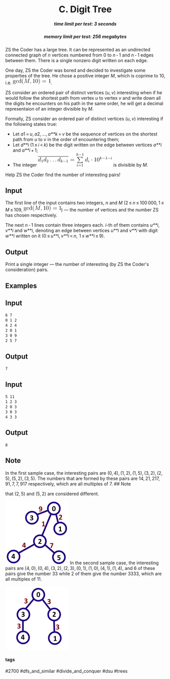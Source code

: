 <h1 style='text-align: center;'> C. Digit Tree</h1>

<h5 style='text-align: center;'>time limit per test: 3 seconds</h5>
<h5 style='text-align: center;'>memory limit per test: 256 megabytes</h5>

ZS the Coder has a large tree. It can be represented as an undirected connected graph of *n* vertices numbered from 0 to *n* - 1 and *n* - 1 edges between them. There is a single nonzero digit written on each edge.

One day, ZS the Coder was bored and decided to investigate some properties of the tree. He chose a positive integer *M*, which is coprime to 10, i.e. ![](images/fa46c78ff9ecabee5b4e74c357a3aee84f6f4f54.png).

ZS consider an ordered pair of distinct vertices (*u*, *v*) interesting when if he would follow the shortest path from vertex *u* to vertex *v* and write down all the digits he encounters on his path in the same order, he will get a decimal representaion of an integer divisible by *M*.

Formally, ZS consider an ordered pair of distinct vertices (*u*, *v*) interesting if the following states true:

* Let *a*1 = *u*, *a*2, ..., *a**k* = *v* be the sequence of vertices on the shortest path from *u* to *v* in the order of encountering them;
* Let *d**i* (1 ≤ *i* < *k*) be the digit written on the edge between vertices *a**i* and *a**i* + 1;
* The integer ![](images/190a896ddf6cde6da388fdc81f0ddc179ba13787.png) is divisible by *M*.

Help ZS the Coder find the number of interesting pairs!

## Input

The first line of the input contains two integers, *n* and *M* (2 ≤ *n* ≤ 100 000, 1 ≤ *M* ≤ 109, ![](images/04163f181aee6ea0709922af5a3f8cc700b28f61.png)) — the number of vertices and the number ZS has chosen respectively.

The next *n* - 1 lines contain three integers each. *i*-th of them contains *u**i*, *v**i* and *w**i*, denoting an edge between vertices *u**i* and *v**i* with digit *w**i* written on it (0 ≤ *u**i*, *v**i* < *n*,  1 ≤ *w**i* ≤ 9).

## Output

Print a single integer — the number of interesting (by ZS the Coder's consideration) pairs.

## Examples

## Input


```
6 7  
0 1 2  
4 2 4  
2 0 1  
3 0 9  
2 5 7  

```
## Output


```
7  

```
## Input


```
5 11  
1 2 3  
2 0 3  
3 0 3  
4 3 3  

```
## Output


```
8  

```
## Note

In the first sample case, the interesting pairs are (0, 4), (1, 2), (1, 5), (3, 2), (2, 5), (5, 2), (3, 5). The numbers that are formed by these pairs are 14, 21, 217, 91, 7, 7, 917 respectively, which are all multiples of 7. ## Note

 that (2, 5) and (5, 2) are considered different. 

 ![](images/bc176c32d481cab5ee990dbd3a680ba9a0b96e6d.png) In the second sample case, the interesting pairs are (4, 0), (0, 4), (3, 2), (2, 3), (0, 1), (1, 0), (4, 1), (1, 4), and 6 of these pairs give the number 33 while 2 of them give the number 3333, which are all multiples of 11.

 ![](images/8de5df20f5042003a07c314d0ed3d64a0d3831aa.png) 

#### tags 

#2700 #dfs_and_similar #divide_and_conquer #dsu #trees 